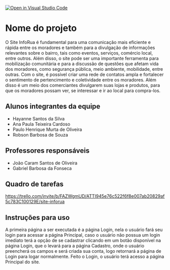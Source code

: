 [![Open in Visual Studio Code](https://classroom.github.com/assets/open-in-vscode-c66648af7eb3fe8bc4f294546bfd86ef473780cde1dea487d3c4ff354943c9ae.svg)](https://classroom.github.com/online_ide?assignment_repo_id=10650654&assignment_repo_type=AssignmentRepo)
# Nome do projeto
O Site InfoRua é fundamental para uma comunicação mais eficiente e rápida entre os moradores e também para a divulgação de informações relevantes sobre o bairro, tais como eventos, serviços, comércio local, entre outros. Além disso, o site pode ser uma importante ferramenta para mobilização comunitária e para a discussão de questões que afetam vida dos moradores, como segurança pública, meio ambiente, mobilidade, entre outras. Com o site, é possível criar uma rede de contatos ampla e fortalecer o sentimento de pertencimento e coletividade entre os moradores. Além disso é um meio dos comerciantes divulgarem suas lojas e produtos, para que os moradores possam ver, se interessar e ir ao local para compra-los.

## Alunos integrantes da equipe

* Hayanne Santos da Silva 
* Ana Paula Teixeira Cardoso
* Paulo Henrique Murta de Oliveira 
* Robson Barbosa de Souza

## Professores responsáveis

* João Caram Santos de Oliveira 
* Gabriel Barbosa da Fonseca

## Quadro de tarefas
https://trello.com/invite/b/FAZWgmUD/ATTI945e76c522f6f8e007ab20829af5c783C100129E/site-inforua

## Instruções para uso
A primeira página a ser executada é a página Login, nela o usuário fará seu login para acessar a página Principal, caso o usuário não possua um login imediato terá a opção de se cadastrar clicando em um botão disponível na página Login, que o levará para a página Cadastro, onde o usuário preencherá os campos e será criada sua conta, logo retornará a página de Login para logar normalmente. Feito o Login, o usuário terá acesso a página Principal do site.
